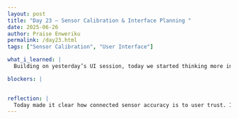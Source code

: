 ```yaml
---
layout: post
title: "Day 23 – Sensor Calibration & Interface Planning "
date: 2025-06-26
author: Praise Enweriku
permalink: /day23.html
tags: ["Sensor Calibration", "User Interface"]

what_i_learned: |
  Building on yesterday’s UI session, today we started thinking more intentionally about how our sensor data will be displayed on a user interface. We brainstormed basic layouts and discussed which values (like turbidity and pH) are most important to surface clearly. The focus was on keeping the design simple, readable, and functional, especially for users who may not be technically inclined. On the hardware side, we continued working with both the turbidity and pH sensors. We tried new calibration methods—adjusting code thresholds, testing more diverse samples, and comparing results with visual observations. While the data isn’t perfect yet, we’re starting to notice patterns and edge conditions that can guide how we refine the readings.

blockers: |
  

reflection: |
  Today made it clear how connected sensor accuracy is to user trust. If the data displayed isn’t reliable or readable, it could reduce the system’s overall usefulness—even if the hardware and code are technically working. I feel like we’re in the stage of tightening things up, not just building, but refining and shaping the user experience around what the technology can (and can’t yet) do. It’s definitely a challenge, but it’s also where the real product starts to take form. I’m looking forward to translating our sketches into actual interface mockups soon.
---
```


